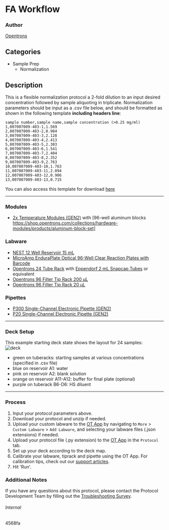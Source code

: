 # FA Workflow

### Author
[Opentrons](https://opentrons.com/)

## Categories
* Sample Prep
    * Normalization

## Description

This is a flexible normalization protocol a 2-fold dilution to an input desired concentration followed by sample aliquoting in triplicate. Normalization parameters should be input as a .csv file below, and should be formatted as shown in the following template **including headers line**:

```
sample number,sample name,sample concentration (>0.25 mg/ml)
1,007007009-403-1,1.569
2,007007009-403-2,0.984
3,007007009-403-3,2.128
4,007007009-403-4,2.413
5,007007009-403-5,2.303
6,007007009-403-6,1.541
7,007007009-403-7,2.404
8,007007009-403-8,2.352
9,007007009-403-9,2.763
10,007007009-403-10,1.763
11,007007009-403-11,2.094
12,007007009-403-12,0.906
13,007007009-403-13,0.715
```

You can also access this template for download [here](https://opentrons-protocol-library-website.s3.amazonaws.com/custom-README-images/4568fa/ex.csv)

---

### Modules
* [2x Temperature Modules (GEN2)](https://shop.opentrons.com/collections/hardware-modules/products/tempdeck) with [96-well aluminum blocks https://shop.opentrons.com/collections/hardware-modules/products/aluminum-block-set]

### Labware
* [NEST 12 Well Reservoir 15 mL](https://labware.opentrons.com/nest_12_reservoir_15ml)
* [MicroAmp EnduraPlate Optical 96-Well Clear Reaction Plates with Barcode](https://www.thermofisher.com/order/catalog/product/4483352)
* [Opentrons 24 Tube Rack](https://shop.opentrons.com/collections/verified-labware/products/tube-rack-set-1) with [Eppendorf 2 mL Snapcap Tubes](https://shop.opentrons.com/collections/verified-consumables/products/nest-1-5-ml-sample-vial) or equivalent
* [Opentrons 96 Filter Tip Rack 200 µL](https://shop.opentrons.com/collections/opentrons-tips/products/opentrons-200ul-filter-tips)
* [Opentrons 96 Filter Tip Rack 20 µL](https://shop.opentrons.com/collections/opentrons-tips/products/opentrons-20ul-filter-tips)

### Pipettes
* [P300 Single-Channel Electronic Pipette (GEN2)](https://shop.opentrons.com/collections/ot-2-pipettes/products/single-channel-electronic-pipette)
* [P20 Single-Channel Electronic Pipette (GEN2)](https://shop.opentrons.com/collections/ot-2-pipettes/products/single-channel-electronic-pipette)

---

### Deck Setup
This example starting deck state shows the layout for 24 samples:  
![deck](https://opentrons-protocol-library-website.s3.amazonaws.com/custom-README-images/4568fa/deck4.png)

* green on tuberacks: starting samples at various concentrations (specified in .csv file)
* blue on reservoir A1: water
* pink on reservoir A2: blank solution
* orange on reservoir A11-A12: buffer for final plate (optional)
* purple on tuberack B6-D6: HS diluent

---

### Process
1. Input your protocol parameters above.
2. Download your protocol and unzip if needed.
3. Upload your custom labware to the [OT App](https://opentrons.com/ot-app) by navigating to `More` > `Custom Labware` > `Add Labware`, and selecting your labware files (.json extensions) if needed.
4. Upload your protocol file (.py extension) to the [OT App](https://opentrons.com/ot-app) in the `Protocol` tab.
5. Set up your deck according to the deck map.
6. Calibrate your labware, tiprack and pipette using the OT App. For calibration tips, check out our [support articles](https://support.opentrons.com/en/collections/1559720-guide-for-getting-started-with-the-ot-2).
7. Hit 'Run'.

### Additional Notes
If you have any questions about this protocol, please contact the Protocol Development Team by filling out the [Troubleshooting Survey](https://protocol-troubleshooting.paperform.co/).

###### Internal
4568fa
